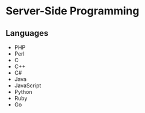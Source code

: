 # Server-Side Programming

## Languages

- PHP
- Perl
- C
- C++
- C#
- Java
- JavaScript
- Python
- Ruby
- Go